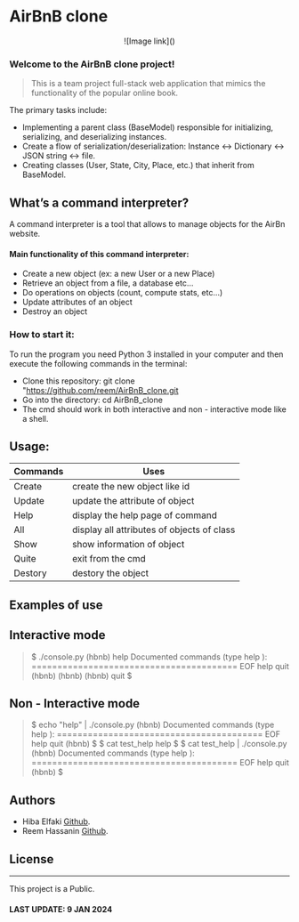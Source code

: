 # AirBnB clone
<p align="center">
![Image link]()


### Welcome to the AirBnB clone project!

> This is a team project full-stack web application that mimics the functionality of the popular online book. 

The primary tasks include:

- Implementing a parent class (BaseModel) responsible for initializing, serializing, and deserializing instances.
- Create a flow of serialization/deserialization: Instance <-> Dictionary <-> JSON string <-> file.
- Creating classes (User, State, City, Place, etc.) that inherit from BaseModel.

## What’s a command interpreter?
A command interpreter is a tool that allows to manage objects for the AirBn website.
#### Main functionality of this command interpreter:

- Create a new object (ex: a new User or a new Place)
- Retrieve an object from a file, a database etc…
- Do operations on objects (count, compute stats, etc…)
- Update attributes of an object
- Destroy an object

### How to start it:
To run the program you need Python 3 installed in your computer and then execute the following commands
in the terminal:

- Clone this repository: git clone "https://github.com/reem/AirBnB_clone.git
- Go into the directory: cd AirBnB_clone
- The cmd should work in both interactive and non - interactive mode  like a shell.

## Usage:

| Commands | Uses |
| --- | --- |
| Create | create the new object like id|
| Update | update the attribute of object |
| Help | display the help page of command |
| All | display all attributes of objects of class |
| Show | show information of object|
| Quite | exit from the cmd|
| Destory | destory the object|


## Examples of use
**Interactive mode**
---
> $ ./console.py
(hbnb) help
Documented commands (type help <topic>):
========================================
EOF  help  quit
(hbnb) 
(hbnb) 
(hbnb) quit
$

**Non - Interactive mode**
---
> $ echo "help" | ./console.py
(hbnb)
Documented commands (type help <topic>):
========================================
EOF  help  quit
(hbnb) 
$
$ cat test_help
help
$
$ cat test_help | ./console.py
(hbnb)
Documented commands (type help <topic>):
========================================
EOF  help  quit
(hbnb) 
$

## Authors
- Hiba Elfaki [Github](https://github.com/hibakiz).
- Reem Hassanin [Github](https://github.com/reemelfadilhassanin).

## License
---
This project is a Public.
#### LAST UPDATE: 9 JAN 2024
